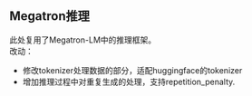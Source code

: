 ## Megatron推理
此处复用了Megatron-LM中的推理框架。  
改动：  
- 修改tokenizer处理数据的部分，适配huggingface的tokenizer  
- 增加推理过程中对重复生成的处理，支持repetition_penalty.  